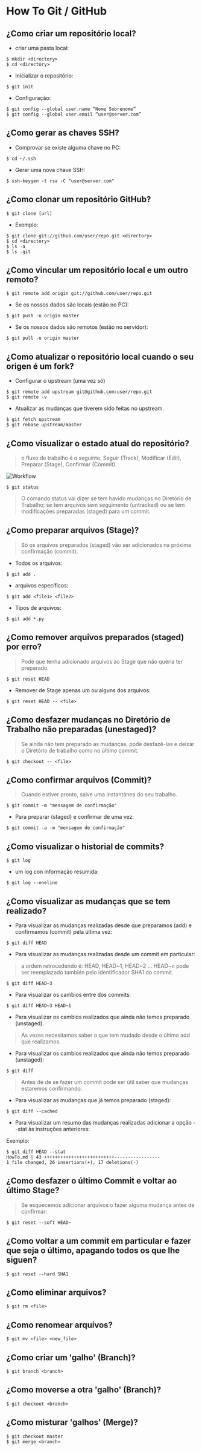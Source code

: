 How To Git / GitHub 
===================

¿Como criar um repositório local?
---------------------------------

- criar uma pasta local:

<!-- language: lang-bash -->

    $ mkdir <directory>
    $ cd <directory>

- Inicializar o repositório:

<!-- language: lang-bash -->

    $ git init

- Configuração:

<!-- language: lang-bash -->

    $ git config --global user.name “Nome Sobrenome”
    $ git config --global user.email “user@server.com”

¿Como gerar as chaves SSH?
--------------------------

- Comprovar se existe alguma chave no PC:

<!-- language: lang-bash -->

    $ cd ~/.ssh

- Gerar uma nova chave SSH:

<!-- language: lang-bash -->

    $ ssh-keygen -t rsa -C "user@server.com"

¿Como clonar um repositório GitHub?
-----------------------------------

<!-- language: lang-bash -->

    $ git clone [url]

- Exemplo:

<!-- language: lang-bash -->

    $ git clone git://github.com/user/repo.git <directory>
    $ cd <directory>
    $ ls -a
    $ ls .git

¿Como vincular um repositório local e um outro remoto?
------------------------------------------------------

<!-- language: lang-bash -->

    $ git remote add origin git://github.com/user/repo.git

- Se os nossos dados são locais (estão no PC):

<!-- language: lang-bash -->

    $ git push -u origin master

- Se os nossos dados são remotos (estão no servidor):

<!-- language: lang-bash -->

    $ git pull -u origin master

¿Como atualizar o repositório local cuando o seu origen é um fork?
------------------------------------------------------------------

- Configurar o upstream (uma vez só)

<!-- language: lang-bash -->

    $ git remote add upstream git@github.com:user/repo.git
    $ git remote -v

- Atualizar as mudanças que tiverem sido feitas no upstream.

<!-- language: lang-bash -->

    $ git fetch upstream
    $ git rebase upstream/master

¿Como visualizar o estado atual do repositório?
-----------------------------------------------

> o fluxo de trabalho é o seguinte:
> Seguir (Track), Modificar (Edit), Preparar (Stage), Confirmar (Commit).

![Workflow](workflow.png)

<!-- language: lang-bash -->

    $ git status

> O comando status vai dizer se tem havido mudanças no Diretório de
> Trabalho; se tem arquivos sem seguimento (untracked) ou se tem
> modificações preparadas (staged) para um commit.

¿Como preparar arquivos (Stage)?
--------------------------------

> Só os arquivos preparados (staged) vão ser adicionados na próxima
> confirmação (commit).

- Todos os arquivos:

<!-- language: lang-bash -->

    $ git add .

- arquivos específicos:

<!-- language: lang-bash -->

    $ git add <file1> <file2>

- Tipos de arquivos:

<!-- language: lang-bash -->

    $ git add *.py

¿Como remover arquivos preparados (staged) por erro?
----------------------------------------------------

> Pode que tenha adicionado arquivos ao Stage que não queria ter preparado.

<!-- language: lang-bash -->

    $ git reset HEAD

- Remover de Stage apenas um ou alguns dos arquivos:

<!-- language: lang-bash -->

    $ git reset HEAD -- <file>

¿Como desfazer mudanças no Diretório de Trabalho não preparadas (unestaged)?
----------------------------------------------------------------------------

> Se ainda não tem preparado as mudanças, pode desfazê-las e deixar o
> Diretório de trabalho como no último commit.

<!-- language: lang-bash -->

    $ git checkout -- <file>

¿Como confirmar arquivos (Commit)?
----------------------------------

> Cuando estiver pronto, salve uma instantánea do seu trabalho.

<!-- language: lang-bash -->

    $ git commit -m "mensagem de confirmação"

- Para preparar (staged) e confirmar de uma vez:

<!-- language: lang-bash -->

    $ git commit -a -m "mensagem de confirmação"

¿Como visualizar o historial de commits?
----------------------------------------

<!-- language: lang-bash -->

    $ git log

- um log con informação resumida:

<!-- language: lang-bash -->

    $ git log --oneline

¿Como visualizar as mudanças que se tem realizado?
--------------------------------------------------

- Para visualizar as mudanças realizadas desde que preparamos (add) e confirmamos (commit) pela última vez:

<!-- language: lang-bash -->

    $ git diff HEAD

- Para visualizar as mudanças realizadas desde um commit em particular:

> a ordem retrocedendo é: HEAD, HEAD~1, HEAD~2 ...
> HEAD~n pode ser reemplazado también pelo identificador SHA1 do commit.

<!-- language: lang-bash -->

    $ git diff HEAD~3

- Para visualizar os cambios entre dos commits:

<!-- language: lang-bash -->

    $ git diff HEAD~3 HEAD~1

- Para visualizar os cambios realizados que ainda não temos preparado (unstaged).

> As vezes necesitamos saber o que tem mudado desde o último add que realizamos.

- Para visualizar os cambios realizados que ainda não temos preparado (unstaged):

<!-- language: lang-bash -->

    $ git diff

> Antes de de se fazer um commit pode ser útil saber que mudanças estaremos
> confirmando.

- Para visualizar as mudanças que já temos preparado (staged):

<!-- language: lang-bash -->

    $ git diff --cached

- Para visualizar um resumo das mudanças realizadas adicionar a opção
  --stat às instruções anteriores:

Exemplo:

<!-- language: lang-bash -->

    $ git diff HEAD --stat
    HowTo.md | 43 ++++++++++++++++++++++++++-----------------
 	1 file changed, 26 insertions(+), 17 deletions(-)

¿Como desfazer o último Commit e voltar ao último Stage?
--------------------------------------------------------

> Se esquecemos adicionar arquivos o fazer alguma mudança antes de confirmar:

<!-- language: lang-bash -->

    $ git reset --soft HEAD~

¿Como voltar a um commit em particular e fazer que seja o último, apagando todos os que lhe siguen?
----------------------------------------------------------------------------------------------------

<!-- language: lang-bash -->

    $ git reset --hard SHA1

¿Como eliminar arquivos?
------------------------

<!-- language: lang-bash -->

    $ git rm <file>

¿Como renomear arquivos?
------------------------

<!-- language: lang-bash -->

    $ git mv <file> <new_file>

¿Como criar um 'galho' (Branch)?
--------------------------------

<!-- language: lang-bash -->

    $ git branch <branch>

¿Como moverse a otra 'galho' (Branch)?
--------------------------------------

<!-- language: lang-bash -->

    $ git checkout <branch>

¿Como misturar 'galhos' (Merge)?
--------------------------------

<!-- language: lang-bash -->

    $ git checkout master
    $ git merge <branch>

